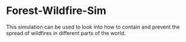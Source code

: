 # Forest-Wildfire-Sim
This simulation can be used to look into how to contain and prevent the spread of wildfires in different parts of the world.
